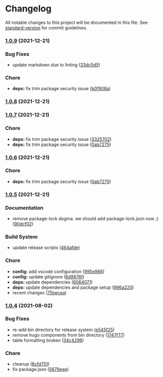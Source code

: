 # Changelog

All notable changes to this project will be documented in this file. See [standard-version](https://github.com/conventional-changelog/standard-version) for commit guidelines.

### [1.0.9](https://github.com/dnb-org/namespace/compare/v1.0.7...v1.0.9) (2021-12-21)


### Bug Fixes

* update markdown due to linting ([33dc5d5](https://github.com/dnb-org/namespace/commit/33dc5d59c0f63584e94a0b704ba2fd9b02be7749))


### Chore

* **deps:** fix trim package security issue ([b0f908a](https://github.com/dnb-org/namespace/commit/b0f908a8945d624192d798672ebdd7f07ebe08e4))

### [1.0.8](https://github.com/dnb-org/namespace/compare/v1.0.7...v1.0.8) (2021-12-21)

### [1.0.7](https://github.com/dnb-org/namespace/compare/v1.0.5...v1.0.7) (2021-12-21)


### Chore

* **deps:** fix trim package security issue ([3325702](https://github.com/dnb-org/namespace/commit/3325702c3a839bb5d20c618c05552dca1399ce91))
* **deps:** fix trim package security issue ([0ab7275](https://github.com/dnb-org/namespace/commit/0ab7275334343a98e9b092fd2d2e9951ec96a704))

### [1.0.6](https://github.com/dnb-org/namespace/compare/v1.0.5...v1.0.6) (2021-12-21)


### Chore

* **deps:** fix trim package security issue ([0ab7275](https://github.com/dnb-org/namespace/commit/0ab7275334343a98e9b092fd2d2e9951ec96a704))

### [1.0.5](https://github.com/dnb-org/namespace/compare/v1.0.4...v1.0.5) (2021-12-21)


### Documentation

* remove package-lock dogma. we should add package-lock.json now ;) ([90dcf02](https://github.com/dnb-org/namespace/commit/90dcf02990fc6a9d350d97fd5fa185cc21230f8d))


### Build System

* update release scripts ([464afde](https://github.com/dnb-org/namespace/commit/464afde64918f73f3932aa67581417aa99395cd5))


### Chore

* **config:** add vscode configuration ([995e986](https://github.com/dnb-org/namespace/commit/995e986f2e8e43faa4e0554ac465c1a0c3bd5804))
* **config:** update gitignore ([8d9876f](https://github.com/dnb-org/namespace/commit/8d9876ffc34000aec56351064a7e5a939795b66c))
* **deps:** update dependencies ([6064071](https://github.com/dnb-org/namespace/commit/60640717dabe93ad2fb5c52a964bcdc307819464))
* **deps:** update dependencies and package setup ([996a220](https://github.com/dnb-org/namespace/commit/996a220fa2ddf6cd320a90d98114a52de426cb8a))
* recent changes ([75becea](https://github.com/dnb-org/namespace/commit/75beceaf8b6d896d73ec6587ba7f4ecf3359bf42))

### [1.0.4](https://github.com/dnb-org/namespace/compare/v1.0.3...v1.0.4) (2021-08-02)


### Bug Fixes

* re-add bin directory for release system ([e545f25](https://github.com/dnb-org/namespace/commit/e545f251e3326a44834d107f7ec26aa882de49bc))
* remove hugo components from bin directory ([1747f77](https://github.com/dnb-org/namespace/commit/1747f77204b874a694c328aa3a895b57e46496e0))
* table formatting broken ([34c4299](https://github.com/dnb-org/namespace/commit/34c4299c3ff39016733aa7a6a5b7cf1cb59f939f))


### Chore

* cleanup ([8cfd751](https://github.com/dnb-org/namespace/commit/8cfd751e91ba604e89ec70084ac406d9624793c1))
* fix package.json ([5679eee](https://github.com/dnb-org/namespace/commit/5679eee2f1bdff47d4b157bc087e95d600ab44f3))
